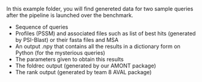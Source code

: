In this example folder, you will find genereted data for two sample queries after the pipeline is launched over the benchmark.

- Sequence of queries
- Profiles (PSSM) and associated files such as list of best hits (generated by PSI-Blast) or their fasta files and MSA
- An output .npy that contains all the results in a dictionary form on Python (for the mysterious queries)
- The parameters given to obtain this results
- The foldrec output (generated by our AMONT package)
- The rank output (generated by team 8 AVAL package)
